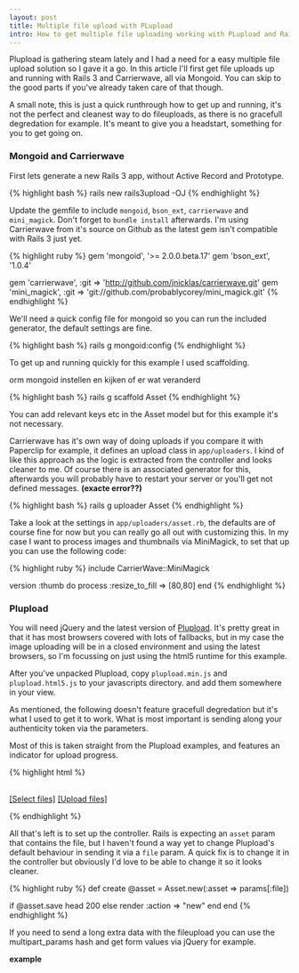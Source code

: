 ```yaml
---
layout: post
title: Multiple file upload with PLupload
intro: How to get multiple file uploading working with PLupload and Rails 3
---
```


Plupload is gathering steam lately and I had a need for a easy multiple file
upload solution so I gave it a go.  In this article I'll first get file uploads
up and running with Rails 3 and Carrierwave, all via Mongoid. You can skip to
the good parts if you've already taken care of that though.

A small note, this is just a quick runthrough how to get up and running, it's
not the perfect and cleanest way to do fileuploads, as there is no gracefull
degredation for example. It's meant to give you a headstart, something for you
to get going on.

### Mongoid and Carrierwave

First lets generate a new Rails 3 app, without Active Record and Prototype.

{% highlight bash %}
rails new rails3upload -OJ
{% endhighlight %}

Update the gemfile to include `mongoid`, `bson_ext`, `carrierwave` and
`mini_magick`. Don't forget to `bundle install` afterwards. I'm using
Carrierwave from it's source on Github as the latest gem isn't compatible with
Rails 3 just yet.

{% highlight ruby %}
gem 'mongoid', '>= 2.0.0.beta.17'
gem 'bson_ext', '1.0.4'

gem 'carrierwave', :git => 'http://github.com/jnicklas/carrierwave.git'
gem 'mini_magick', :git => 'git://github.com/probablycorey/mini_magick.git'
{% endhighlight %}

We'll need a quick config file for mongoid so you can run the included
generator, the default settings are fine.

{% highlight bash %}
rails g mongoid:config
{% endhighlight %}

To get up and running quickly for this example I used scaffolding.

orm mongoid instellen en kijken of er wat veranderd

{% highlight bash %}
rails g scaffold Asset
{% endhighlight %}

You can add relevant keys etc in the Asset model but for this example it's not
necessary.

Carrierwave has it's own way of doing uploads if you compare it with Paperclip
for example, it defines an upload class in `app/uploaders`. I kind of like this
approach as the logic is extracted from the controller and looks cleaner to me.
Of course there is an associated generator for this, afterwards you will
probably have to restart your server or you'll get not defined messages.
__(exacte error??)__

{% highlight bash %}
rails g uploader Asset
{% endhighlight %}

Take a look at the settings in `app/uploaders/asset.rb`, the defaults are of
course fine for now but you can really go all out with customizing this. In my
case I want to process images and thumbnails via MiniMagick, to set that up you
can use the following code:

{% highlight ruby %}
  include CarrierWave::MiniMagick

  version :thumb do
    process :resize_to_fill => [80,80]
  end
{% endhighlight %}

### Plupload

You will need jQuery and the latest version of [Plupload][]. It's pretty great
in that it has most browsers covered with lots of fallbacks, but in my case the
image uploading will be in a closed environment and using the latest browsers,
so I'm focussing on just using the html5 runtime for this example.

[plupload]: http://www.plupload.com/

After you've unpacked Plupload, copy `plupload.min.js` and `plupload.html5.js`
to your javascripts directory. and add them somewhere in your view.

As mentioned, the following doesn't feature gracefull degredation but it's what
I used to get it to work. What is most important is sending along your
authenticity token via the parameters.

Most of this is taken straight from the Plupload examples, and features an
indicator for upload progress.

{% highlight html %}

<div>
  <div id="filelist"></div>
  <br />
  <a id="pickfiles" href="#">[Select files]</a>
  <a id="uploadfiles" href="#">[Upload files]</a>
</div>

<script type="text/javascript">
$(function(){
  var uploader = new plupload.Uploader({
    runtimes : "html5",
    browse_button : 'pickfiles',
    max_file_size : '10mb',
    url : "/assets",
    multipart: true,
    multipart_params: {
     "authenticity_token" : '<%= form_authenticity_token %>'
    }
  });

  uploader.bind('FilesAdded', function(up, files) {
    $.each(files, function(i, file) {
      $('#filelist').append(
        '<div id="' + file.id + '">' +
        'File: ' + file.name + ' (' + plupload.formatSize(file.size) + ') <b></b>' +
        '</div>'
        );
      });
    });

  uploader.bind('UploadProgress', function(up, file) {
    $('#' + file.id + " b").html(file.percent + "%");
  });

  $('#uploadfiles').click(function(e) {
    uploader.start();
    e.preventDefault();
  });

  uploader.init();
});
</script>
{% endhighlight %}

All that's left is to set up the controller. Rails is expecting an `asset`
param that contains the file, but I haven't found a way yet to change
Plupload's default behaviour in sending it via a `file` param. A quick
fix is to change it in the controller but obviously I'd love to be able to
change it so it looks cleaner.

{% highlight ruby %}
def create
  @asset = Asset.new(:asset => params[:file])

  if @asset.save
    head 200
  else
    render :action => "new"
  end
end
{% endhighlight %}

If you need to send a long extra data with the fileupload you can use the
multipart_params hash and get form values via jQuery for example.

__example__
